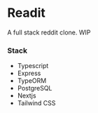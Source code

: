 # Readit

A full stack reddit clone. WIP

### Stack

- Typescript
- Express
- TypeORM
- PostgreSQL
- Nextjs
- Tailwind CSS
